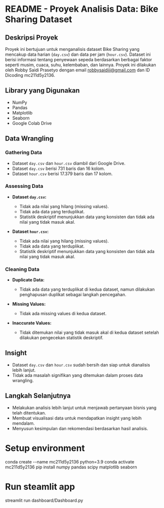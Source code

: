 
# README - Proyek Analisis Data: Bike Sharing Dataset

## Deskripsi Proyek
Proyek ini bertujuan untuk menganalisis dataset Bike Sharing yang mencakup data harian (`day.csv`) dan data per jam (`hour.csv`). Dataset ini berisi informasi tentang penyewaan sepeda berdasarkan berbagai faktor seperti musim, cuaca, suhu, kelembaban, dan lainnya. Proyek ini dilakukan oleh Robby Saidi Prasetyo dengan email robbysaidiii@gmail.com dan ID Dicoding mc211d5y2136.

## Library yang Digunakan
- NumPy
- Pandas
- Matplotlib
- Seaborn
- Google Colab Drive

## Data Wrangling

### Gathering Data
- Dataset `day.csv` dan `hour.csv` diambil dari Google Drive.
- Dataset `day.csv` berisi 731 baris dan 16 kolom.
- Dataset `hour.csv` berisi 17.379 baris dan 17 kolom.

### Assessing Data
- **Dataset `day.csv`:**
  - Tidak ada nilai yang hilang (missing values).
  - Tidak ada data yang terduplikat.
  - Statistik deskriptif menunjukkan data yang konsisten dan tidak ada nilai yang tidak masuk akal.

- **Dataset `hour.csv`:**
  - Tidak ada nilai yang hilang (missing values).
  - Tidak ada data yang terduplikat.
  - Statistik deskriptif menunjukkan data yang konsisten dan tidak ada nilai yang tidak masuk akal.

### Cleaning Data
- **Duplicate Data:**
  - Tidak ada data yang terduplikat di kedua dataset, namun dilakukan penghapusan duplikat sebagai langkah pencegahan.
  
- **Missing Values:**
  - Tidak ada missing values di kedua dataset.

- **Inaccurate Values:**
  - Tidak ditemukan nilai yang tidak masuk akal di kedua dataset setelah dilakukan pengecekan statistik deskriptif.

## Insight
- Dataset `day.csv` dan `hour.csv` sudah bersih dan siap untuk dianalisis lebih lanjut.
- Tidak ada masalah signifikan yang ditemukan dalam proses data wrangling.

## Langkah Selanjutnya
- Melakukan analisis lebih lanjut untuk menjawab pertanyaan bisnis yang telah ditentukan.
- Membuat visualisasi data untuk mendapatkan insight yang lebih mendalam.
- Menyusun kesimpulan dan rekomendasi berdasarkan hasil analisis.

# Setup environment
conda create --name mc211d5y2136 python=3.9
conda activate mc211d5y2136
pip install numpy pandas scipy matplotlib seaborn 

# Run steamlit app
streamlit run dashboard/Dashboard.py


